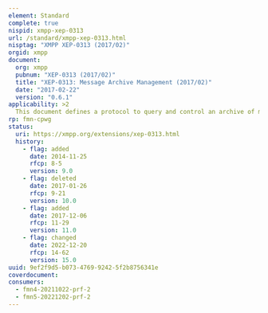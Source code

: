 ```yaml
---
element: Standard
complete: true
nispid: xmpp-xep-0313
url: /standard/xmpp-xep-0313.html
nisptag: "XMPP XEP-0313 (2017/02)"
orgid: xmpp
document:
  org: xmpp
  pubnum: "XEP-0313 (2017/02)"
  title: "XEP-0313: Message Archive Management (2017/02)"
  date: "2017-02-22"
  version: "0.6.1"
applicability: >2
  This document defines a protocol to query and control an archive of messages stored on a server.
rp: fmn-cpwg
status:
  uri: https://xmpp.org/extensions/xep-0313.html
  history: 
    - flag: added
      date: 2014-11-25
      rfcp: 8-5
      version: 9.0
    - flag: deleted
      date: 2017-01-26
      rfcp: 9-21
      version: 10.0
    - flag: added
      date: 2017-12-06
      rfcp: 11-29
      version: 11.0
    - flag: changed
      date: 2022-12-20
      rfcp: 14-62
      version: 15.0
uuid: 9ef2f9d5-b073-4769-9242-5f2b8756341e
coverdocument:
consumers:
  - fmn4-20211022-prf-2
  - fmn5-20221202-prf-2
---
```

